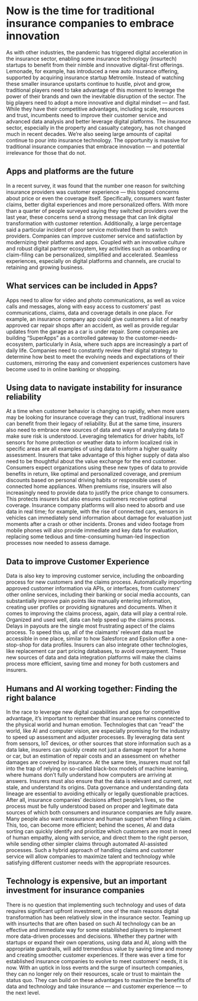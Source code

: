 # Now is the time for traditional insurance companies to embrace innovation


As with other industries, the pandemic has triggered digital acceleration in the insurance sector, enabling some insurance technology (insurtech) startups to benefit from their nimble and innovative digital-first offerings. Lemonade, for example, has introduced a new auto insurance offering, supported by acquiring insurance startup Metromile. Instead of watching these smaller insurance upstarts continue to hustle, pivot and grow, traditional players need to take advantage of this moment to leverage the power of their brands and own the inevitable disruption of the sector.
The big players need to adopt a more innovative and digital mindset — and fast. While they have their competitive advantages, including scale, resources and trust, incumbents need to improve their customer service and advanced data analysis and better leverage digital platforms. The insurance sector, especially in the property and casualty category, has not changed much in recent decades. We’re also seeing large amounts of capital continue to pour into insurance technology. The opportunity is massive for traditional insurance companies that embrace innovation — and potential irrelevance for those that do not.


## Apps and platforms are the future
In a recent survey, it was found that the number one reason for switching insurance providers was customer experience — this topped concerns about price or even the coverage itself. Specifically, consumers want faster claims, better digital experiences and more personalized offers. With more than a quarter of people surveyed saying they switched providers over the last year, these concerns send a strong message that can link digital transformation with customer retention. Additionally, a large percentage said a particular incident of poor service motivated them to switch providers.
Companies can improve customer service and satisfaction by modernizing their platforms and apps. Coupled with an innovative culture and robust digital partner ecosystem, key activities such as onboarding or claim-filing can be personalized, simplified and accelerated. Seamless experiences, especially on digital platforms and channels, are crucial to retaining and growing business. 
## What services can be included in Apps?
Apps need to allow for video and photo communications, as well as voice calls and messages, along with easy access to customers’ past communications, claims, data and coverage details in one place. For example, an insurance company app could give customers a list of nearby approved car repair shops after an accident, as well as provide regular updates from the garage as a car is under repair. Some companies are building “SuperApps” as a controlled gateway to the customer-needs-ecosystem, particularly in Asia, where such apps are increasingly a part of daily life. Companies need to constantly review their digital strategy to determine how best to meet the evolving needs and expectations of their customers, mirroring the easy and convenient experiences customers have become used to in online banking or shopping.
## Using data to navigate instability for insurance reliability
At a time when customer behavior is changing so rapidly, when more users may be looking for insurance coverage they can trust, traditional insurers can benefit from their legacy of reliability. But at the same time, insurers also need to embrace new sources of data and ways of analyzing data to make sure risk is understood. Leveraging telematics for driver habits, IoT sensors for home protection or weather data to inform localized risk in specific areas are all examples of using data to inform a higher quality assessment. Insurers that take advantage of this higher supply of data also need to be thoughtful about the value exchange for the end customer. Consumers expect organizations using these new types of data to provide benefits in return, like optimal and personalized coverage, and premium discounts based on personal driving habits or responsible uses of connected home appliances. When premiums rise, insurers will also increasingly need to provide data to justify the price change to consumers. This protects insurers but also ensures customers receive optimal coverage.
Insurance company platforms will also need to absorb and use data in real time; for example, with the rise of connected cars, sensors in vehicles can immediately send information about damage for evaluation just moments after a crash or other incidents. Drones and video footage from mobile phones will also provide immediate and key data for evaluation, replacing some tedious and time-consuming human-led inspection processes now needed to assess damage.
## Data to improve Customer Experience
Data is also key to improving customer service, including the onboarding process for new customers and the claims process. Automatically importing approved customer information via APIs, or interfaces, from customers’ other online services, including their banking or social media accounts, can substantially improve pain points like manually entering information, creating user profiles or providing signatures and documents.
When it comes to improving the claims process, again, data will play a central role. Organized and used well, data can help speed up the claims process. Delays in payouts are the single most frustrating aspect of the claims process. To speed this up, all of the claimants’ relevant data must be accessible in one place, similar to how Salesforce and Epsilon offer a one-stop-shop for data profiles. Insurers can also integrate other technologies, like replacement car part pricing databases, to avoid overpayment.
These new sources of data and data integration platforms will make the claims process more efficient, saving time and money for both customers and insurers.
## Humans and AI working together: Finding the right balance
In the race to leverage new digital capabilities and apps for competitive advantage, it’s important to remember that insurance remains connected to the physical world and human emotion. Technologies that can “read” the world, like AI and computer vision, are especially promising for the industry to speed up assessment and adjuster processes. By leveraging data sent from sensors, IoT devices, or other sources that store information such as a data lake, insurers can quickly create not just a damage report for a home or car, but an estimation of repair costs and an assessment on whether damages are covered by insurance.
At the same time, insurers must not fall into the trap of relying on so-called black-box models of machine learning, where humans don’t fully understand how computers are arriving at answers. Insurers must also ensure that the data is relevant and current, not stale, and understand its origins. Data governance and understanding data lineage are essential to avoiding ethically or legally questionable practices. After all, insurance companies’ decisions affect people’s lives, so the process must be fully understood based on proper and legitimate data sources of which both consumers and insurance companies are fully aware.
Many people also want reassurance and human support when filing a claim. This, too, can become more efficient; behind the scenes, AI and data sorting can quickly identify and prioritize which customers are most in need of human empathy, along with service, and direct them to the right person, while sending other simpler claims through automated AI-assisted processes. Such a hybrid approach of handling claims and customer service will allow companies to maximize talent and technology while satisfying different customer needs with the appropriate resources.
## Technology is expensive, but an important investment for insurance companies
There is no question that implementing such technology and uses of data requires significant upfront investment, one of the main reasons digital transformation has been relatively slow in the insurance sector. Teaming up with insurtechs that are often based on such AI technology can be an effective and immediate way for some established players to implement more data-driven processes and decisions. Whether they partner with startups or expand their own operations, using data and AI, along with the appropriate guardrails, will add tremendous value by saving time and money and creating smoother customer experiences.
If there was ever a time for established insurance companies to evolve to meet customers’ needs, it is now. With an uptick in loss events and the surge of insurtech companies, they can no longer rely on their resources, scale or trust to maintain the status quo. They can build on these advantages to maximize the benefits of data and technology and take insurance — and customer experience — to the next level.


